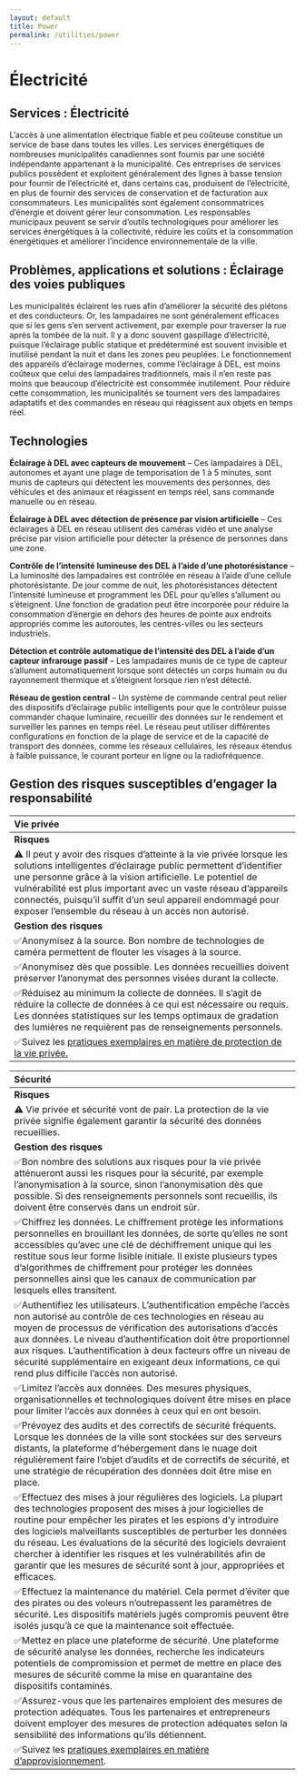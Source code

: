 ```yaml
---
layout: default
title: Power
permalink: /utilities/power
---
```


# Électricité

## Services : Électricité

L’accès à une alimentation électrique fiable et peu coûteuse constitue un service de base dans toutes les villes. Les services énergétiques de nombreuses municipalités canadiennes sont fournis par une société indépendante appartenant à la municipalité. Ces entreprises de services publics possèdent et exploitent généralement des lignes à basse tension pour fournir de l’électricité et, dans certains cas, produisent de l’électricité, en plus de fournir des services de conservation et de facturation aux consommateurs. Les municipalités sont également consommatrices d’énergie et doivent gérer leur consommation. Les responsables municipaux peuvent se servir d’outils technologiques pour améliorer les services énergétiques à la collectivité, réduire les coûts et la consommation énergétiques et améliorer l’incidence environnementale de la ville.

## Problèmes, applications et solutions : Éclairage des voies publiques

Les municipalités éclairent les rues afin d’améliorer la sécurité des piétons et des conducteurs. Or, les lampadaires ne sont généralement efficaces que si les gens s’en servent activement, par exemple pour traverser la rue après la tombée de la nuit. Il y a donc souvent gaspillage d’électricité, puisque l’éclairage public statique et prédéterminé est souvent invisible et inutilisé pendant la nuit et dans les zones peu peuplées. Le fonctionnement des appareils d’éclairage modernes, comme l’éclairage à DEL, est moins coûteux que celui des lampadaires traditionnels, mais il n’en reste pas moins que beaucoup d’électricité est consommée inutilement. Pour réduire cette consommation, les municipalités se tournent vers des lampadaires adaptatifs et des commandes en réseau qui réagissent aux objets en temps réel.

## Technologies

**Éclairage à DEL avec capteurs de mouvement** – Ces lampadaires à DEL, autonomes et ayant une plage de temporisation de 1 à 5 minutes, sont munis de capteurs qui détectent les mouvements des personnes, des véhicules et des animaux et réagissent en temps réel, sans commande manuelle ou en réseau.

**Éclairage à DEL avec détection de présence par vision artificielle** – Ces éclairages à DEL en réseau utilisent des caméras vidéo et une analyse précise par vision artificielle pour détecter la présence de personnes dans une zone.

**Contrôle de l’intensité lumineuse des DEL à l’aide d’une photorésistance** – La luminosité des lampadaires est contrôlée en réseau à l’aide d’une cellule photorésistante. De jour comme de nuit, les photorésistances détectent l’intensité lumineuse et programment les DEL pour qu’elles s’allument ou s’éteignent. Une fonction de gradation peut être incorporée pour réduire la consommation d’énergie en dehors des heures de pointe aux endroits appropriés comme les autoroutes, les centres-villes ou les secteurs industriels.

**Détection et contrôle automatique de l’intensité des DEL à l’aide d’un capteur infrarouge passif** – Les lampadaires munis de ce type de capteur s’allument automatiquement lorsque sont détectés un corps humain ou du rayonnement thermique et s’éteignent lorsque rien n’est détecté.

**Réseau de gestion central** – Un système de commande central peut relier des dispositifs d’éclairage public intelligents pour que le contrôleur puisse commander chaque luminaire, recueillir des données sur le rendement et surveiller les pannes en temps réel. Le réseau peut utiliser différentes configurations en fonction de la plage de service et de la capacité de transport des données, comme les réseaux cellulaires, les réseaux étendus à faible puissance, le courant porteur en ligne ou la radiofréquence.

## Gestion des risques susceptibles d’engager la responsabilité

| Vie privée |
| :--- |
| **Risques** |
| ⚠ Il peut y avoir des risques d’atteinte à la vie privée lorsque les solutions intelligentes d’éclairage public permettent d’identifier une personne grâce à la vision artificielle. Le potentiel de vulnérabilité est plus important avec un vaste réseau d’appareils connectés, puisqu’il suffit d’un seul appareil endommagé pour exposer l’ensemble du réseau à un accès non autorisé. |
| **Gestion des risques** |
| ✅Anonymisez à la source. Bon nombre de technologies de caméra permettent de flouter les visages à la source. |
| ✅Anonymisez dès que possible. Les données recueillies doivent préserver l’anonymat des personnes visées durant la collecte. |
| ✅Réduisez au minimum la collecte de données. Il s’agit de réduire la collecte de données à ce qui est nécessaire ou requis. Les données statistiques sur les temps optimaux de gradation des lumières ne requièrent pas de renseignements personnels. |
| ✅Suivez les [pratiques exemplaires en matière de protection de la vie privée.](../metapreoccupations/vie-privee.md) |

| Sécurité |
| :--- |
| **Risques** |
| ⚠ Vie privée et sécurité vont de pair. La protection de la vie privée signifie également garantir la sécurité des données recueillies. |
| **Gestion des risques** |
| ✅Bon nombre des solutions aux risques pour la vie privée atténueront aussi les risques pour la sécurité, par exemple l’anonymisation à la source, sinon l’anonymisation dès que possible. Si des renseignements personnels sont recueillis, ils doivent être conservés dans un endroit sûr. |
| ✅Chiffrez les données. Le chiffrement protège les informations personnelles en brouillant les données, de sorte qu’elles ne sont accessibles qu’avec une clé de déchiffrement unique qui les restitue sous leur forme lisible initiale. Il existe plusieurs types d’algorithmes de chiffrement pour protéger les données personnelles ainsi que les canaux de communication par lesquels elles transitent. |
| ✅Authentifiez les utilisateurs. L’authentification empêche l’accès non autorisé au contrôle de ces technologies en réseau au moyen de processus de vérification des autorisations d’accès aux données. Le niveau d’authentification doit être proportionnel aux risques. L’authentification à deux facteurs offre un niveau de sécurité supplémentaire en exigeant deux informations, ce qui rend plus difficile l’accès non autorisé. |
| ✅Limitez l’accès aux données. Des mesures physiques, organisationnelles et technologiques doivent être mises en place pour limiter l’accès aux données à ceux qui en ont besoin. |
| ✅Prévoyez des audits et des correctifs de sécurité fréquents. Lorsque les données de la ville sont stockées sur des serveurs distants, la plateforme d’hébergement dans le nuage doit régulièrement faire l’objet d’audits et de correctifs de sécurité, et une stratégie de récupération des données doit être mise en place. |
| ✅Effectuez des mises à jour régulières des logiciels. La plupart des technologies proposent des mises à jour logicielles de routine pour empêcher les pirates et les espions d’y introduire des logiciels malveillants susceptibles de perturber les données du réseau. Les évaluations de la sécurité des logiciels devraient chercher à identifier les risques et les vulnérabilités afin de garantir que les mesures de sécurité sont à jour, appropriées et efficaces. |
| ✅Effectuez la maintenance du matériel. Cela permet d’éviter que des pirates ou des voleurs n’outrepassent les paramètres de sécurité. Les dispositifs matériels jugés compromis peuvent être isolés jusqu’à ce que la maintenance soit effectuée. |
| ✅Mettez en place une plateforme de sécurité. Une plateforme de sécurité analyse les données, recherche les indicateurs potentiels de compromission et permet de mettre en place des mesures de sécurité comme la mise en quarantaine des dispositifs contaminés. |
| ✅Assurez-vous que les partenaires emploient des mesures de protection adéquates. Tous les partenaires et entrepreneurs doivent employer des mesures de protection adéquates selon la sensibilité des informations qu’ils détiennent. |
| ✅Suivez les [pratiques exemplaires en matière d’approvisionnement](../metapreoccupations/approvisionnement.md). |

